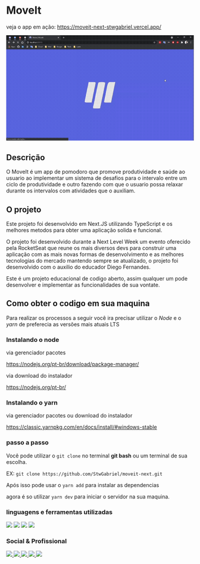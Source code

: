 # MoveIt

veja o app em ação:
https://moveit-next-stwgabriel.vercel.app/

![MoveIt Preview](./public/GitHub/MoveIt-preview.gif)

## Descrição
O MoveIt é um app de pomodoro que promove produtividade e saúde ao usuario ao implementar um sistema de desafios para o intervalo entre um ciclo de produtividade e outro fazendo com que o usuario possa relaxar durante os intervalos com atividades que o auxiliam.

## O projeto

Este projeto foi desenvolvido em Next.JS utilizando TypeScript e os melhores metodos para obter uma aplicação solida e funcional.

O projeto foi desenvolvido durante a Next Level Week um evento oferecido pela RocketSeat que reune os mais diversos devs para construir uma aplicação com as mais novas formas de desenvolvimento e as melhores tecnologias do mercado mantendo sempre se atualizado, o projeto foi desenvolvido com o auxilio do educador Diego Fernandes.

Este é um projeto educacional de codigo aberto, assim qualquer um pode desenvolver e implementar as funcionalidades de sua vontate.

## Como obter o codigo em sua maquina

Para realizar os processos a seguir você ira precisar utilizar o *Node* e o *yarn* de preferecia as versões mais atuais LTS

### Instalando o node

via gerenciador pacotes

https://nodejs.org/pt-br/download/package-manager/

via download do instalador

https://nodejs.org/pt-br/


### Instalando o yarn

via gerenciador pacotes ou download do instalador

https://classic.yarnpkg.com/en/docs/install/#windows-stable

### passo a passo

Você pode utilizar o ```git clone``` no terminal **git bash** ou um terminal de sua escolha.

EX: ```git clone https://github.com/StwGabriel/moveit-next.git```

Após isso pode usar o ```yarn add``` para instalar as dependencias

agora é so utilizar ```yarn dev``` para iniciar o servidor na sua maquina.

### linguagens e ferramentas utilizadas

<img src='https://img.shields.io/badge/TypeScript-007ACC?style=for-the-badge&logo=typescript&logoColor=white'></img>
<img src='https://img.shields.io/badge/React-20232A?style=for-the-badge&logo=react&logoColor=61DAFB'></img>
<img src='https://img.shields.io/badge/next.js-000000?style=for-the-badge&logo=next.js&logoColor=white'></img>
<img src='https://img.shields.io/badge/Git-F05032?style=for-the-badge&logo=git&logoColor=white'></img>


### Social & Profissional

<a href='https://www.instagram.com/stw_gabriel/'><img src='https://img.shields.io/badge/Instagram-E4405F?style=for-the-badge&logo=instagram&logoColor=white'></img> </a>
<a href='https://www.linkedin.com/in/stwgabriel/'><img src='https://img.shields.io/badge/LinkedIn-0077B5?style=for-the-badge&logo=linkedin&logoColor=white'></img> </a>
<a href='https://github.com/StwGabriel'><img src='https://img.shields.io/badge/GitHub-100000?style=for-the-badge&logo=github&logoColor=white'></img> </a>
<a href='https://www.youtube.com/channel/UCQdFFC-ZOxK7hfsdq5qQ--g'><img src='https://img.shields.io/badge/YouTube-FF0000?style=for-the-badge&logo=youtube&logoColor=white'></img> </a>
<a href='mailto:gabbrielsilvactt@gmail.com?Subject=Vim%20Pelo%20GitHub%20/%20I%20came%20through%20GitHub'><img src='https://img.shields.io/badge/Gmail-D14836?style=for-the-badge&logo=gmail&logoColor=white'></img> </a>
